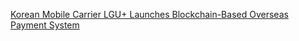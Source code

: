 [Korean Mobile Carrier LGU+ Launches Blockchain-Based Overseas Payment System](https://cointelegraph.com/news/korean-mobile-carrier-lgu-launches-blockchain-based-overseas-payment-system)
